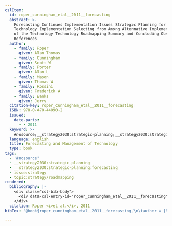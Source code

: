 ```yaml
---
cslItem:
  id: roper_cunningham_etal__2011__forecasting
  abstract: >-
    Forecasting Continues Implementation Issues Strategic Planning for
    Technology Implementation Selecting from Among Alternative Implementations
    of the Technology Technology Roadmapping Summary and Concluding Observations
    References
  author:
    - family: Roper
      given: Alan Thomas
    - family: Cunningham
      given: Scott W
    - family: Porter
      given: Alan L
    - family: Mason
      given: Thomas W
    - family: Rossini
      given: Frederick A
    - family: Banks
      given: Jerry
  citation-key: roper_cunningham_etal__2011__forecasting
  ISBN: 978-0-470-44090-2
  issued:
    date-parts:
      - - 2011
  keyword: >-
    #nosource;__strategy2030:strategic-planning;__strategy2030:strategic-planning:forecasting;collection::strategy::roadmapping
  language: english
  title: Forecasting and Management of Technology
  type: book
tags:
  - '#nosource'
  - __strategy2030:strategic-planning
  - __strategy2030:strategic-planning:forecasting
  - issue:strategy
  - topic:strategy/roadmapping
rendered:
  bibliography: |-
    <div class="csl-bib-body">
      <div data-csl-entry-id="roper_cunningham_etal__2011__forecasting" class="csl-entry">Roper, A.T. <i>et al.</i> 2011 <i>Forecasting and Management of Technology</i>.</div>
    </div>
  citation: Roper <i>et al.</i>, 2011
bibTex: "@book{roper_cunningham_etal__2011__forecasting,\n\tauthor = {Roper, Alan Thomas and Cunningham, Scott W and Porter, Alan L and Mason, Thomas W and Rossini, Frederick A and Banks, Jerry},\n\tyear = {2011},\n\ttitle = {Forecasting and {Management} of {Technology}},\n}\n\n"

---
```

